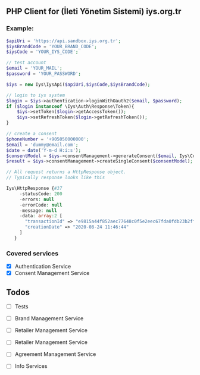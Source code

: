 ## PHP Client for (İleti Yönetim Sistemi) iys.org.tr

### Example:

```php
$apiUri = 'https://api.sandbox.iys.org.tr';
$iysBrandCode = 'YOUR_BRAND_CODE';
$iysCode = 'YOUR_IYS_CODE';

// test account
$email = 'YOUR_MAIL';
$password = 'YOUR_PASSWORD';

$iys = new Iys\IysApi($apiUri,$iysCode,$iysBrandCode);

// login to iys system
$login = $iys->authentication->loginWithOauth2($email, $password);
if ($login instanceof \Iys\Auth\Response\Token){
    $iys->setToken($login->getAccessToken());
    $iys->setRefreshToken($login->getRefreshToken());
}

// create a consent
$phoneNumber = '+905050000000';
$email = 'dummy@email.com';
$date = date('Y-m-d H:i:s');
$consentModel = $iys->consentManagement->generateConsent($email, Iys\ConsentManagement\Enum\ConsentType::EMAIL, Iys\ConsentManagement\Enum\ConsentSource::WEB, Iys\ConsentManagement\Enum\ConsentStatus::APPROVE, $date, Iys\ConsentManagement\Enum\RecipientType::INDIVIDUAL);
$result = $iys->consentManagement->createSingleConsent($consentModel);

// All request returns a HttpResponse object.
// Typically response looks like this

Iys\HttpResponse {#37
     -statusCode: 200
     -errors: null
     -errorCode: null
     -message: null
     -data: array:2 [
       "transactionId" => "e9815a44f852aec77648c0f5e2eec67fda0fdb23b2ff1de72be1a4e80ce04f14"
       "creationDate" => "2020-08-24 11:46:44"
     ]
   }
```
### Covered services
- [x] Authentication Service
- [x] Consent Management Service

## Todos
- [ ] Tests
- [ ] Brand Management Service
- [ ] Retailer Management Service
- [ ] Retailer Management Service
- [ ] Agreement Management Service
- [ ] Info Services


